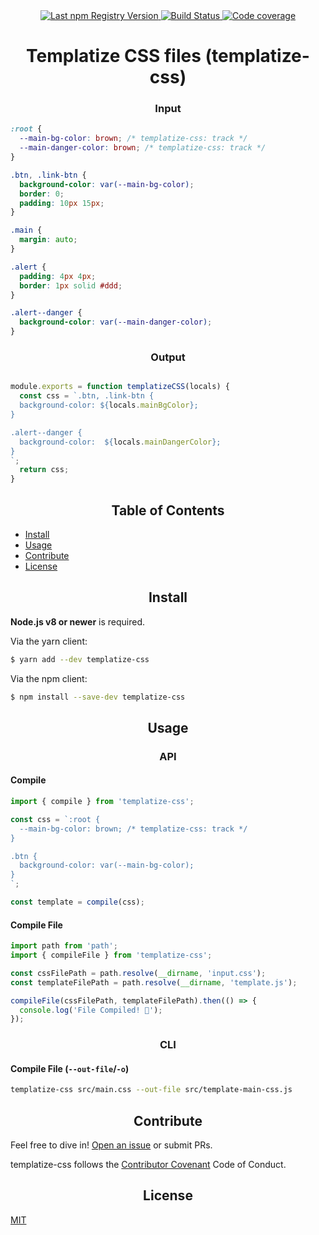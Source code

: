 <div align="center">
  <a href="https://www.npmjs.com/package/templatize-css">
    <img src="https://img.shields.io/npm/v/templatize-css.svg?maxAge=86400" alt="Last npm Registry Version">
  </a>
  <a href="https://travis-ci.org/ramasilveyra/templatize-css?branch=master">
    <img src="https://travis-ci.org/ramasilveyra/templatize-css.svg?branch=master" alt="Build Status">
  </a>
  <a href="https://codecov.io/github/ramasilveyra/templatize-css?branch=master">
    <img src="https://img.shields.io/codecov/c/github/ramasilveyra/templatize-css.svg?branch=master" alt="Code coverage">
  </a>
</div>

<h1 align="center">Templatize CSS files (templatize-css)</h1>

<h3 align="center">Input</h3>

```css
:root {
  --main-bg-color: brown; /* templatize-css: track */
  --main-danger-color: brown; /* templatize-css: track */
}

.btn, .link-btn {
  background-color: var(--main-bg-color);
  border: 0;
  padding: 10px 15px;
}

.main {
  margin: auto;
}

.alert {
  padding: 4px 4px;
  border: 1px solid #ddd;
}

.alert--danger {
  background-color: var(--main-danger-color);
}
```

<h3 align="center">Output</h3>

```js

module.exports = function templatizeCSS(locals) {
  const css = `.btn, .link-btn {
  background-color: ${locals.mainBgColor};
}

.alert--danger {
  background-color:  ${locals.mainDangerColor};
}
`;
  return css;
}

```

<h2 align="center">Table of Contents</h2>

- [Install](#install)
- [Usage](#usage)
- [Contribute](#contribute)
- [License](#license)

<h2 align="center">Install</h2>

**Node.js v8 or newer** is required.

Via the yarn client:

```bash
$ yarn add --dev templatize-css
```

Via the npm client:

```bash
$ npm install --save-dev templatize-css
```

<h2 align="center">Usage</h2>

<h3 align="center">API</h3>

#### Compile

```js
import { compile } from 'templatize-css';

const css = `:root {
  --main-bg-color: brown; /* templatize-css: track */
}

.btn {
  background-color: var(--main-bg-color);
}
`;

const template = compile(css);
```

#### Compile File

```js
import path from 'path';
import { compileFile } from 'templatize-css';

const cssFilePath = path.resolve(__dirname, 'input.css');
const templateFilePath = path.resolve(__dirname, 'template.js');

compileFile(cssFilePath, templateFilePath).then(() => {
  console.log('File Compiled! 🍕');
});
```

<h3 align="center">CLI</h3>

#### Compile File (`--out-file`/`-o`)

```bash
templatize-css src/main.css --out-file src/template-main-css.js
```

<h2 align="center">Contribute</h2>

Feel free to dive in! [Open an issue](https://github.com/ramasilveyra/templatize-css/issues/new) or submit PRs.

templatize-css follows the [Contributor Covenant](https://contributor-covenant.org/version/1/4/) Code of Conduct.

<h2 align="center">License</h2>

[MIT](LICENSE.md)
